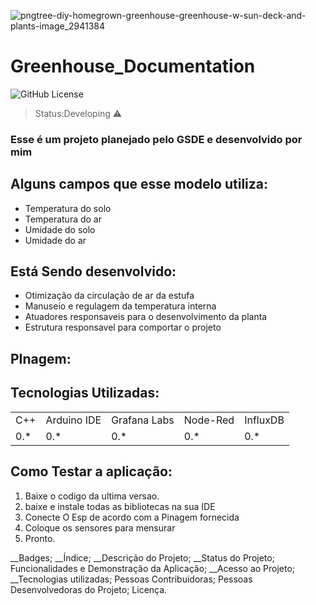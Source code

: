 
![pngtree-diy-homegrown-greenhouse-greenhouse-w-sun-deck-and-plants-image_2941384](https://github.com/Lukasilvestre/greenhouse_documentation/assets/127157371/0691a8fe-1b88-4537-ad91-b8ea5a4a3a4c)

<h1>Greenhouse_Documentation</h1>

![GitHub License](https://img.shields.io/github/license/:user/:repo)

> Status:Developing ⚠️

### Esse é um projeto planejado pelo GSDE e desenvolvido por mim

## Alguns campos que esse modelo utiliza:

+ Temperatura do solo
+ Temperatura do ar
+ Umidade do solo
+ Umidade do ar

## Está Sendo desenvolvido:

+ Otimização da circulação de ar da estufa
+ Manuseio e regulagem da temperatura interna
+ Atuadores responsaveis para o desenvolvimento da planta
+ Estrutura responsavel para comportar o projeto

## PInagem:



## Tecnologias Utilizadas:

<Table>
  <tr>
    <td>C++</td>
    <td>Arduino IDE</td>
    <td>Grafana Labs</td>
    <td>Node-Red</td>
    <td>InfluxDB</td>
  </tr>
  <tr>
    <td>0.*</td>
    <td>0.*</td>
    <td>0.*</td>
    <td>0.*</td>
    <td>0.*</td>
  </tr>
</Table>

## Como Testar a aplicação:

1) Baixe o codigo da ultima versao.
2) baixe e instale todas as bibliotecas na sua IDE
3) Conecte O Esp de acordo com a Pinagem fornecida
4) Coloque os sensores para mensurar
5) Pronto.


__Badges;
__Índice;
__Descrição do Projeto;
__Status do Projeto;
Funcionalidades e Demonstração da Aplicação;
__Acesso ao Projeto;
__Tecnologias utilizadas;
Pessoas Contribuidoras;
Pessoas Desenvolvedoras do Projeto;
Licença.
